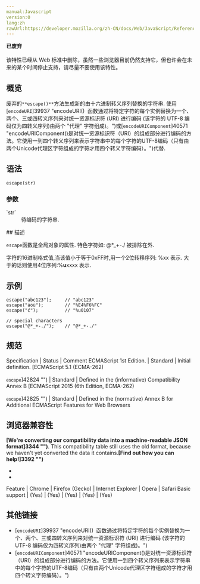 ```yaml
---
manual:Javascript
version:0
lang:zh
rawUrl:https://developer.mozilla.org/zh-CN/docs/Web/JavaScript/Reference/Global_Objects/escape
---
```






**已废弃**<br></br>该特性已经从 Web 标准中删除，虽然一些浏览器目前仍然支持它，但也许会在未来的某个时间停止支持，请尽量不要使用该特性。






## 概览<a name="Summary"></a>


废弃的`**escape()**`方法生成新的由十六进制转义序列替换的字符串. 使用[`encodeURI`]39937 "encodeURI()  函数通过将特定字符的每个实例替换为一个、两个、三或四转义序列来对统一资源标识符 (URI) 进行编码 (该字符的 UTF-8 编码仅为四转义序列)由两个 "代理" 字符组成)。")或[`encodeURIComponent`]40571 "encodeURIComponent()是对统一资源标识符（URI）的组成部分进行编码的方法。它使用一到四个转义序列来表示字符串中的每个字符的UTF-8编码（只有由两个Unicode代理区字符组成的字符才用四个转义字符编码）。")代替.


## 语法<a name="Syntax"></a>

```
escape(str)
```

### 参数<a name="Parameters"></a>
<dl><dt id=''>`str`</dt><dd>待编码的字符串.</dd></dl>
## 描述<a name="Description"></a>


`escape`函数是全局对象的属性. 特色字符如: @*_+-./ 被排除在外.



字符的16进制格式值,当该值小于等于0xFF时,用一个2位转移序列: %xx 表示. 大于的话则使用4位序列:%**u**xxxx 表示.


## 示例<a name="示例"></a>

```
escape("abc123");     // "abc123"
escape("äöü");        // "%E4%F6%FC"
escape("ć");          // "%u0107"

// special characters
escape("@*_+-./");    // "@*_+-./"
```

## 规范<a name="规范"></a>

Specification | Status | Comment 
ECMAScript 1st Edition. | Standard | Initial definition. 
[ECMAScript 5.1 (ECMA-262)<br></br><small>escape</small>]42824 "") | Standard | Defined in the (informative) Compatibility Annex B 
[ECMAScript 2015 (6th Edition, ECMA-262)<br></br><small>escape</small>]42825 "") | Standard | Defined in the (normative) Annex B for Additional ECMAScript Features for Web Browsers 


## 浏览器兼容性<a name="浏览器兼容性"></a>


**[We&#39;re converting our compatibility data into a machine-readable JSON format]3344 "")**. This compatibility table still uses the old format, because we haven&#39;t yet converted the data it contains.**[Find out how you can help!]3392 "")**


* 
* 

Feature | Chrome | Firefox (Gecko) | Internet Explorer | Opera | Safari 
Basic support | (Yes) | (Yes) | (Yes) | (Yes) | (Yes) 




## 其他链接<a name="See_Also"></a>

* [`encodeURI`]39937 "encodeURI()  函数通过将特定字符的每个实例替换为一个、两个、三或四转义序列来对统一资源标识符 (URI) 进行编码 (该字符的 UTF-8 编码仅为四转义序列)由两个 "代理" 字符组成)。")
* [`encodeURIComponent`]40571 "encodeURIComponent()是对统一资源标识符（URI）的组成部分进行编码的方法。它使用一到四个转义序列来表示字符串中的每个字符的UTF-8编码（只有由两个Unicode代理区字符组成的字符才用四个转义字符编码）。")



